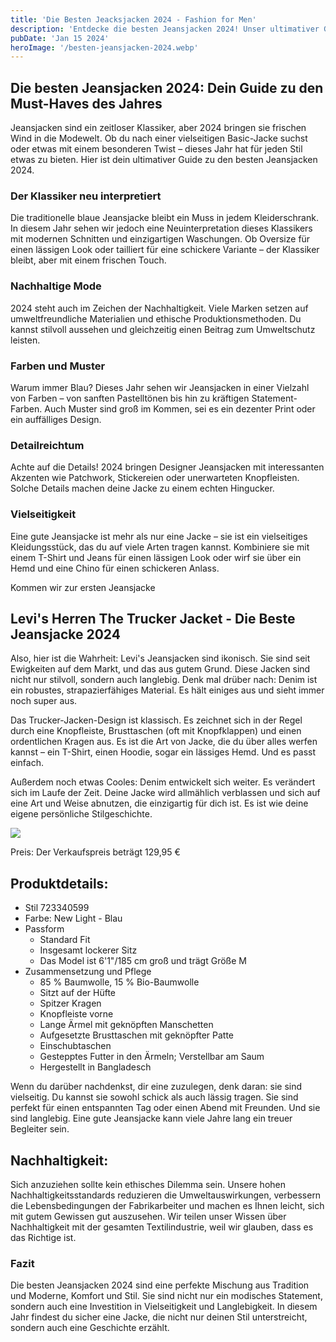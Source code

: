 ```yaml
---
title: 'Die Besten Jeacksjacken 2024 - Fashion for Men'
description: 'Entdecke die besten Jeansjacken 2024! Unser ultimativer Guide zeigt dir die Top-Trends, Stile und Must-Haves. Perfekt für modebewusste Männer, die Wert auf Qualität und Style legen. Klicke jetzt und finde deine perfekte Jeansjacke!'
pubDate: 'Jan 15 2024'
heroImage: '/besten-jeansjacken-2024.webp'
---
```


## Die besten Jeansjacken 2024: Dein Guide zu den Must-Haves des Jahres

Jeansjacken sind ein zeitloser Klassiker, aber 2024 bringen sie frischen Wind in die Modewelt. Ob du nach einer vielseitigen Basic-Jacke suchst oder etwas mit einem besonderen Twist – dieses Jahr hat für jeden Stil etwas zu bieten. Hier ist dein ultimativer Guide zu den besten Jeansjacken 2024.

### Der Klassiker neu interpretiert

Die traditionelle blaue Jeansjacke bleibt ein Muss in jedem Kleiderschrank. In diesem Jahr sehen wir jedoch eine Neuinterpretation dieses Klassikers mit modernen Schnitten und einzigartigen Waschungen. Ob Oversize für einen lässigen Look oder tailliert für eine schickere Variante – der Klassiker bleibt, aber mit einem frischen Touch.

### Nachhaltige Mode

2024 steht auch im Zeichen der Nachhaltigkeit. Viele Marken setzen auf umweltfreundliche Materialien und ethische Produktionsmethoden. Du kannst stilvoll aussehen und gleichzeitig einen Beitrag zum Umweltschutz leisten.

### Farben und Muster

Warum immer Blau? Dieses Jahr sehen wir Jeansjacken in einer Vielzahl von Farben – von sanften Pastelltönen bis hin zu kräftigen Statement-Farben. Auch Muster sind groß im Kommen, sei es ein dezenter Print oder ein auffälliges Design.

### Detailreichtum

Achte auf die Details! 2024 bringen Designer Jeansjacken mit interessanten Akzenten wie Patchwork, Stickereien oder unerwarteten Knopfleisten. Solche Details machen deine Jacke zu einem echten Hingucker.

### Vielseitigkeit

Eine gute Jeansjacke ist mehr als nur eine Jacke – sie ist ein vielseitiges Kleidungsstück, das du auf viele Arten tragen kannst. Kombiniere sie mit einem T-Shirt und Jeans für einen lässigen Look oder wirf sie über ein Hemd und eine Chino für einen schickeren Anlass.

Kommen wir zur ersten Jeansjacke

## Levi's Herren The Trucker Jacket - Die Beste Jeansjacke 2024

Also, hier ist die Wahrheit: Levi's Jeansjacken sind ikonisch. Sie sind seit Ewigkeiten auf dem Markt, und das aus gutem Grund. Diese Jacken sind nicht nur stilvoll, sondern auch langlebig. Denk mal drüber nach: Denim ist ein robustes, strapazierfähiges Material. Es hält einiges aus und sieht immer noch super aus.

Das Trucker-Jacken-Design ist klassisch. Es zeichnet sich in der Regel durch eine Knopfleiste, Brusttaschen (oft mit Knopfklappen) und einen ordentlichen Kragen aus. Es ist die Art von Jacke, die du über alles werfen kannst – ein T-Shirt, einen Hoodie, sogar ein lässiges Hemd. Und es passt einfach.

Außerdem noch etwas Cooles: Denim entwickelt sich weiter. Es verändert sich im Laufe der Zeit. Deine Jacke wird allmählich verblassen und sich auf eine Art und Weise abnutzen, die einzigartig für dich ist. Es ist wie deine eigene persönliche Stilgeschichte.

<img src="/beste-jeansjacke-2024.jpg">

Preis: Der Verkaufspreis beträgt 129,95 €

<h2>Produktdetails:</h2>
    <ul>
        <li>Stil 723340599</li>
        <li>Farbe: New Light - Blau</li>
        <li>Passform
            <ul>
                <li>Standard Fit</li>
                <li>Insgesamt lockerer Sitz</li>
                <li>Das Model ist 6'1"/185 cm groß und trägt Größe M</li>
            </ul>
        </li>
        <li>Zusammensetzung und Pflege
            <ul>
                <li>85 % Baumwolle, 15 % Bio-Baumwolle</li>
                <li>Sitzt auf der Hüfte</li>
                <li>Spitzer Kragen</li>
                <li>Knopfleiste vorne</li>
                <li>Lange Ärmel mit geknöpften Manschetten</li>
                <li>Aufgesetzte Brusttaschen mit geknöpfter Patte</li>
                <li>Einschubtaschen</li>
                <li>Gestepptes Futter in den Ärmeln; Verstellbar am Saum</li>
                <li>Hergestellt in Bangladesch</li>
            </ul>
        </li>
    </ul>

Wenn du darüber nachdenkst, dir eine zuzulegen, denk daran: sie sind vielseitig. Du kannst sie sowohl schick als auch lässig tragen. Sie sind perfekt für einen entspannten Tag oder einen Abend mit Freunden. Und sie sind langlebig. Eine gute Jeansjacke kann viele Jahre lang ein treuer Begleiter sein.

   <h2>Nachhaltigkeit:</h2>
    <p>
        Sich anzuziehen sollte kein ethisches Dilemma sein. Unsere hohen Nachhaltigkeitsstandards reduzieren die Umweltauswirkungen, verbessern die Lebensbedingungen der Fabrikarbeiter und machen es Ihnen leicht, sich mit gutem Gewissen gut auszusehen. Wir teilen unser Wissen über Nachhaltigkeit mit der gesamten Textilindustrie, weil wir glauben, dass es das Richtige ist.
    </p>



### Fazit

Die besten Jeansjacken 2024 sind eine perfekte Mischung aus Tradition und Moderne, Komfort und Stil. Sie sind nicht nur ein modisches Statement, sondern auch eine Investition in Vielseitigkeit und Langlebigkeit. In diesem Jahr findest du sicher eine Jacke, die nicht nur deinen Stil unterstreicht, sondern auch eine Geschichte erzählt.